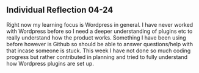 ## Individual Reflection 04-24

Right now my learning focus is Wordpress in general. I have never worked with Wordpress before so I need a deeper understanding of plugins etc to really understand how the product works. Something I have been using before however is Github so should be able to answer questions/help with that incase someone is stuck. This week I have not done so much coding progress but rather contributed in planning and tried to fully understand how Wordpress plugins are set up.